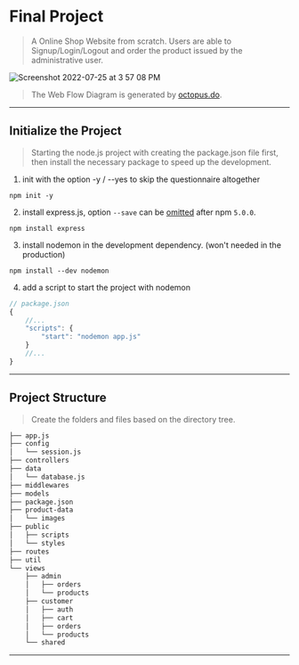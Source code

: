 # Final Project
> A Online Shop Website from scratch. Users are able to Signup/Login/Logout and order the product issued by the administrative user.

![Screenshot 2022-07-25 at 3 57 08 PM](https://user-images.githubusercontent.com/82365010/180807732-0d1a5b3b-cd5b-43d2-acb5-f8cdb34905c6.png)
> The Web Flow Diagram is generated by [octopus.do](https://octopus.do/).

---

## Initialize the Project
> Starting the node.js project with creating the package.json file first, then install the necessary package to speed up the development.
1. init with the option -y / --yes to skip the questionnaire altogether
```console
npm init -y
```
2. install express.js, option `--save` can be [omitted](https://stackoverflow.com/questions/19578796/what-is-the-save-option-for-npm-install) after npm `5.0.0`.
```console
npm install express
```
3. install nodemon in the development dependency. (won't needed in the production)
```console
npm install --dev nodemon
```
4. add a script to start the project with nodemon
```js
// package.json
{
    //...
    "scripts": {
        "start": "nodemon app.js"
    }
    //...
}
```

---

## Project Structure
> Create the folders and files based on the directory tree.
```bash
├── app.js
├── config
│   └── session.js
├── controllers
├── data
│   └── database.js
├── middlewares
├── models
├── package.json
├── product-data
│   └── images
├── public
│   ├── scripts
│   └── styles
├── routes
├── util
└── views
    ├── admin
    │   ├── orders
    │   └── products
    ├── customer
    │   ├── auth
    │   ├── cart
    │   ├── orders
    │   └── products
    └── shared
```

---
